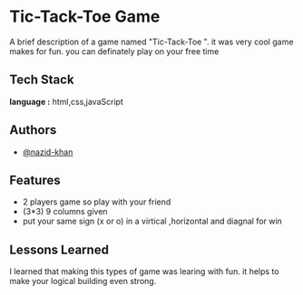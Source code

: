 
# Tic-Tack-Toe Game

A brief description of a game named "Tic-Tack-Toe ".
it was very cool game makes for fun.
you can definately play on your free time


## Tech Stack

**language :** html,css,javaScript




## Authors

- [@nazid-khan](https://github.com/nazid-khan)


## Features
- 2 players game so play with your friend
- (3*3) 9 columns given
- put your same sign (x or o) in a virtical ,horizontal and diagnal for win 



## Lessons Learned

I learned that making this types of game was learing with fun.
it helps to make your logical building even strong.
